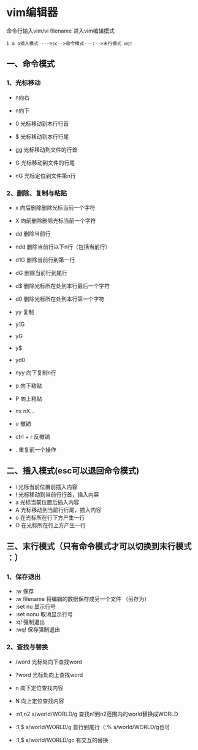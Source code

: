 # vim编辑器  

命令行输入vim/vi  filename 进入vim编辑模式

```
i a o插入模式 ---esc-->命令模式---:-->末行模式 wq!              
```

## 一、命令模式

### 1、光标移动

- n<space>向右

- n<enter>向下

- 0 光标移动到本行行首

- $ 光标移动到本行行尾

- gg 光标移动到文件的行首

- G 光标移动到文件的行尾

- nG  光标定位到文件第n行


###  2、删除、复制与粘贴

- x 向后删除删除光标当前一个字符

- X 向前删除删除光标当前一个字符

- dd 删除当前行

- ndd 删除当前行以下n行（包括当前行）

- d1G 删除当前行到第一行

- dG 删除当前行到尾行

- d$ 删除光标所在处到本行最后一个字符

- d0 删除光标所在处到本行第一个字符

- yy 复制

- y1G 

- yG 

- y$ 

- yd0 

- nyy 向下复制n行

- p 向下粘贴

- P 向上粘贴

- nx nX...

- u 撤销

- ctrl + r  反撤销

- .  重复前一个操作


## 二、插入模式(esc可以退回命令模式)

- i   光标当前位置前插入内容
- I   光标移动到当前行行首，插入内容
- a   光标当前位置后插入内容
- A   光标移动到当前行行尾，插入内容
- o   在光标所在行下方产生一行
- O   在光标所在行上方产生一行

## 三、末行模式（只有命令模式才可以切换到末行模式 ：）

### 1、保存退出

- :w 	保存
- :w filename 	将编辑的数据保存成另一个文件 （另存为）
- :set nu 	显示行号
- :set nonu 	取消显示行号
- :q!	强制退出
- :wq!	 保存强制退出

### 2、查找与替换

- /word 光标处向下查找word

- ?word 光标处向上查找word

- n 向下定位查找内容

- N 向上定位查找内容

- :n1,n2 s/world/WORLD/g     查找n1到n2范围内的world替换成WORLD

- :1,$ s/world/WORLD/g 首行到尾行（:% s/world/WORLD/g也可

- :1,$ s/world/WORLD/gc 有交互的替换